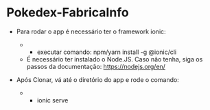# Pokedex-FabricaInfo

* Para rodar o app é necessário ter o framework ionic:
    * - executar comando: npm/yarn install -g @ionic/cli
    * É necessário ter instalado o Node.JS. Caso não tenha, siga os passos da documentação: <a>https://nodejs.org/en/</a>

* Após Clonar, vá até o diretório do app e rode o comando:
    * - ionic serve
